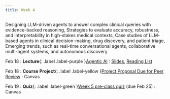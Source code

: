 ```yaml
---
title: Week 4
---
```


Designing LLM-driven agents to answer complex clinical queries with evidence-backed reasoning, Strategies to evaluate accuracy, robustness, and interpretability in high-stakes medical contexts, Case studies of LLM-based agents in clinical decision-making, drug discovery, and patient triage, Emerging trends, such as real-time conversational agents, collaborative multi-agent systems, and autonomous discovery

Feb 18
: **Lecture**{: .label .label-purple }[Agentic AI](/AIM2/lectures/week04)
  : [Slides](/AIM2/assets/zitnik-AIM2-L4.pdf), [Reading List](/AIM2/lectures/week04)

Feb 18
: **Course Project**{: .label .label-yellow }[Project Proposal Due for Peer Review](#)
  : Canvas

Feb 19
: **Quiz**{: .label .label-green }[Week 5 pre-class quiz](#) (due Feb 25)
  : Canvas

